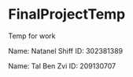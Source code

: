 # FinalProjectTemp
Temp for work

Name: Natanel Shiff
ID: 302381389

Name: Tal Ben Zvi
ID: 209130707
